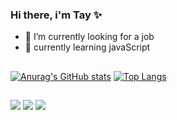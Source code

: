 ### Hi there, i'm Tay ✨

- 🔭 I’m currently looking for a job
- 🌱 currently learning javaScript

##

  [![Anurag's GitHub stats](https://github-readme-stats.vercel.app/api?username=TayEsp&count_private=true&show_icons=true&theme=tokyonight&PAT_1)](https://github.com/TayEsp/github-readme-stats)
  [![Top Langs](https://github-readme-stats.vercel.app/api/top-langs/?username=TayEsp&langs_count=5&hide_progress=true&theme=tokyonight&PAT_1)](https://github.com/TayEsp/github-readme-stats)
  
##

<div> 
  <a href="https://www.instagram.com/tay_pine" target="_blank"><img src="https://img.shields.io/badge/-Instagram-%23E4405F?style=for-the-badge&logo=instagram&logoColor=white" target="_blank"></a>
  <a href = "mailto:tayna.respinosa@gmail.com"><img src="https://img.shields.io/badge/-Gmail-%23333?style=for-the-badge&logo=gmail&logoColor=white" target="_blank"></a>
  <a href="https://www.linkedin.com/in/tayna-espinosa-042026222" target="_blank"><img src="https://img.shields.io/badge/-LinkedIn-%230077B5?style=for-the-badge&logo=linkedin&logoColor=white" target="_blank"></a> 
  
</div>

